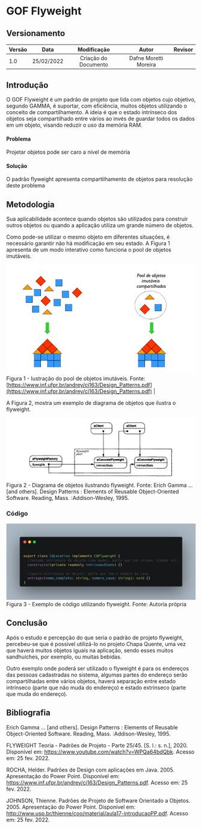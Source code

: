 # GOF Flyweight 

## Versionamento

| Versão |    Data    |     Modificação      | Autor | Revisor |
| ------ | :--------: | :------------------: | :---: | :-----: |
| 1.0    | 25/02/2022 | Criação do Documento |  Dafne Moretti Moreira   |         |

## Introdução

O GOF Flyweight é um padrão de projeto que lida com objetos cujo objetivo, segundo GAMMA, é suportar, com eficiência, muitos objetos utilizando o conceito de compartilhamento. A ideia é que o estado intrínseco dos objetos seja compartilhado entre vários ao invés de guardar todos os dados em um objeto, visando reduzir o uso da memória RAM.

#### Problema 

Projetar objetos pode ser caro a nível de memória

#### Solução

O padrão flyweight apresenta compartilhamento de objetos para resolução deste problema

## Metodologia

Sua aplicabilidade acontece quando objetos são utilizados para construir outros objetos ou quando a aplicação utiliza um grande número de objetos.

Como pode-se utilizar o mesmo objeto em diferentes situações, é necessário garantir não há modificação em seu estado. A Figura 1 apresenta de um modo interativo como funciona o pool de objetos imutáveis.

![Ilustração do funcionamento do flyweight](./../../assets/images/casinhas.png ":size=600") </br> Figura 1 - Iustração do pool de objetos imutáveis. Fonte: [https://www.inf.ufpr.br/andrey/ci163/Design_Patterns.pdf](https://www.inf.ufpr.br/andrey/ci163/Design_Patterns.pdf) |

A Figura 2, mostra um exemplo de diagrama de objetos que ilustra o flyweight.

![Diagrama que apresenta o flyweight](./../../assets/images/flyweight_diagrama.png ":size=600") </br> Figura 2 - Diagrama de objetos ilustrando flyweight. Fonte: Erich Gamma ... [and others]. Design Patterns : Elements of Reusable Object-Oriented Software. Reading, Mass. :Addison-Wesley, 1995.

### Código

![Código representando flyweight](./../../assets/images/code_flyweight.png ":size=600") </br> Figura 3 - Exemplo de código utilizando flyweight. Fonte: Autoria própria

## Conclusão

Após o estudo e percepção do que seria o padrão de projeto flyweight, percebeu-se que é possível utilizá-lo no projeto Chapa Quente, uma vez que haverá muitos objetos iguais na aplicação, sendo esses muitos sandhuíches, por exemplo, ou muitas bebidas. 

Outro exemplo onde poderá ser utilizado o flyweight é para os endereços das pessoas cadastradas no sistema, algumas partes do endereço serão compartilhadas entre vários objetos, haverá separação entre estado intrínseco (parte que não muda do endereço) e estado extrínseco (parte que muda do endereço).

## Bibliografia

Erich Gamma ... [and others]. Design Patterns : Elements of Reusable Object-Oriented Software. Reading, Mass. :Addison-Wesley, 1995.

FLYWEIGHT Teoria - Padrões de Projeto - Parte 25/45. [S. l.: s. n.], 2020. Disponível em: https://www.youtube.com/watch?v=WPQa64bdQbk. Acesso em: 25 fev. 2022.

ROCHA, Helder. Padrões de Design com aplicações em Java. 2005. Apresentação do Power Point. Disponível em: https://www.inf.ufpr.br/andrey/ci163/Design_Patterns.pdf. Acesso em: 25 fev. 2022.

JOHNSON, Thienne. Padrões de Projeto de Software Orientado a Objetos. 2005. Apresentação do Power Point. Disponível em: http://www.usp.br/thienne/coo/material/aula17-introducaoPP.pdf. Acesso em: 25 fev. 2022.
